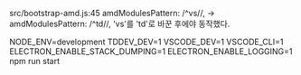 src/bootstrap-amd.js:45
amdModulesPattern: /^vs\//, -> amdModulesPattern: /^td\//,
'vs'를 'td'로 바꾼 후에야 동작했다.


NODE_ENV=development TDDEV_DEV=1 VSCODE_DEV=1 VSCODE_CLI=1 ELECTRON_ENABLE_STACK_DUMPING=1 ELECTRON_ENABLE_LOGGING=1 npm run start
